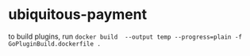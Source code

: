 # ubiquitous-payment

to build plugins, run ```docker build  --output temp --progress=plain -f GoPluginBuild.dockerfile .```